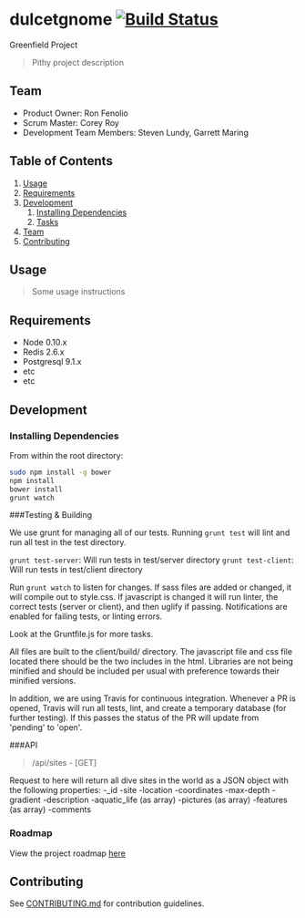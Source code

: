 # dulcetgnome [![Build Status](https://travis-ci.org/dulcetgnome/dulcetgnome.svg?branch=master)](https://travis-ci.org/dulcetgnome/dulcetgnome)
Greenfield Project

> Pithy project description

## Team

  - Product Owner: Ron Fenolio
  - Scrum Master: Corey Roy
  - Development Team Members: Steven Lundy, Garrett Maring

## Table of Contents

1. [Usage](#Usage)
1. [Requirements](#requirements)
1. [Development](#development)
    1. [Installing Dependencies](#installing-dependencies)
    1. [Tasks](#tasks)
1. [Team](#team)
1. [Contributing](#contributing)

## Usage

> Some usage instructions

## Requirements

- Node 0.10.x
- Redis 2.6.x
- Postgresql 9.1.x
- etc
- etc

## Development

### Installing Dependencies

From within the root directory:

```sh
sudo npm install -g bower
npm install
bower install
grunt watch
```

###Testing & Building

We use grunt for managing all of our tests. Running `grunt test` will lint and run all test in the test directory.

`grunt test-server`: Will run tests in test/server directory
`grunt test-client`: Will run tests in test/client directory

Run `grunt watch` to listen for changes. If sass files are added or changed, it will compile out to style.css. If javascript is changed it will run linter, the correct tests (server or client), and then uglify if passing. Notifications are enabled for failing tests, or linting errors.

Look at the Gruntfile.js for more tasks.

All files are built to the client/build/ directory. The javascript file and css file located there should be the two includes in the html. Libraries are not being minified and should be included per usual with preference towards their minified versions. 

In addition, we are using Travis for continuous integration. Whenever a PR is opened, Travis will run all tests, lint, and create a temporary database (for further testing). If this passes the status of the PR will update from 'pending' to 'open'.

###API

> /api/sites - [GET]

  Request to here will return all dive sites in the world as a JSON object with the following properties:
  -_id
  -site
  -location
  -coordinates
  -max-depth
  -gradient
  -description
  -aquatic_life (as array)
  -pictures (as array)
  -features (as array)
  -comments

### Roadmap

View the project roadmap [here](LINK_TO_PROJECT_ISSUES)


## Contributing

See [CONTRIBUTING.md](CONTRIBUTING.md) for contribution guidelines.
